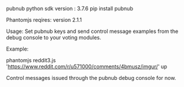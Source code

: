 pubnub python sdk version : 3.7.6 
	pip install pubnub 

Phantomjs reqires: version 2.1.1

Usage: 
Set pubnub keys and send control message examples from the debug console to your voting modules. 

Example: 

phantomjs reddit3.js 'https://www.reddit.com/r/u571000/comments/4bmusz/imgur/' up

Control messages issued through the pubnub debug console for now. 
